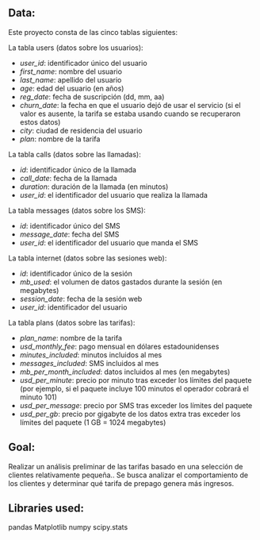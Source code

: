 ## Data:
Este proyecto consta de las cinco tablas siguientes:

La tabla users (datos sobre los usuarios):
- *user_id*: identificador único del usuario
- *first_name*: nombre del usuario
- *last_name*: apellido del usuario
- *age*: edad del usuario (en años)
- *reg_date*: fecha de suscripción (dd, mm, aa)
- *churn_date*: la fecha en que el usuario dejó de usar el servicio (si el valor es ausente, la tarifa se estaba usando cuando se recuperaron estos datos)
- *city*: ciudad de residencia del usuario
- *plan*: nombre de la tarifa

La tabla calls (datos sobre las llamadas):
- *id*: identificador único de la llamada
- *call_date*: fecha de la llamada
- *duration*: duración de la llamada (en minutos)
- *user_id*: el identificador del usuario que realiza la llamada

La tabla messages (datos sobre los SMS):
- *id*: identificador único del SMS
- *message_date*: fecha del SMS
- *user_id*: el identificador del usuario que manda el SMS

La tabla internet (datos sobre las sesiones web):
- *id*: identificador único de la sesión
- *mb_used*: el volumen de datos gastados durante la sesión (en megabytes)
- *session_date*: fecha de la sesión web
- *user_id*: identificador del usuario

La tabla plans (datos sobre las tarifas):
- *plan_name*: nombre de la tarifa
- *usd_monthly_fee*: pago mensual en dólares estadounidenses
- *minutes_included*: minutos incluidos al mes
- *messages_included*: SMS incluidos al mes
- *mb_per_month_included*: datos incluidos al mes (en megabytes)
- *usd_per_minute*: precio por minuto tras exceder los límites del paquete (por ejemplo, si el paquete incluye 100 minutos el operador cobrará el minuto 101)
- *usd_per_message*: precio por SMS tras exceder los límites del paquete
- *usd_per_gb*: precio por gigabyte de los datos extra tras exceder los límites del paquete (1 GB = 1024 megabytes)

## Goal:

Realizar un análisis preliminar de las tarifas basado en una selección de clientes relativamente pequeña..
Se busca analizar el comportamiento de los clientes y determinar qué tarifa de prepago genera más ingresos.

## Libraries used:

pandas
Matplotlib
numpy
scipy.stats
